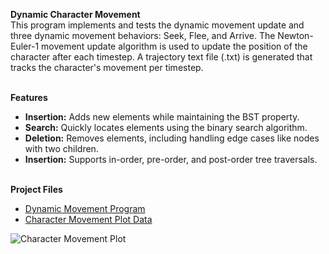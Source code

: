 <b>Dynamic Character Movement</b>
<br>This program implements and tests the dynamic movement update and three dynamic movement behaviors: Seek, Flee, and Arrive. The Newton-Euler-1 movement update algorithm is used to update the position of the character after each timestep. A trajectory text file (.txt) is generated that tracks the character's movement per timestep. </br>

<br><b>Features</b></br>
  - <b>Insertion:</b> Adds new elements while maintaining the BST property.
  - <b>Search:</b> Quickly locates elements using the binary search algorithm.
  - <b>Deletion:</b> Removes elements, including handling edge cases like nodes with two children.
  - <b>Insertion:</b> Supports in-order, pre-order, and post-order tree traversals.

<br><b>Project Files</b></br>
  - [Dynamic Movement Program](https://github.com/EricDelgado993/Dynamic-Movement/blob/main/Dynamic%20Movement%20Project/Dynamic%20Character%20Movement.py)
  - [Character Movement Plot Data](https://github.com/EricDelgado993/Dynamic-Movement/blob/main/Dynamic%20Movement%20Project/Character%20Movement%20Plot%20Data.txt)

![Character Movement Plot](https://github.com/user-attachments/assets/6280a0c9-e58f-461a-9218-e4118a9054bc)

